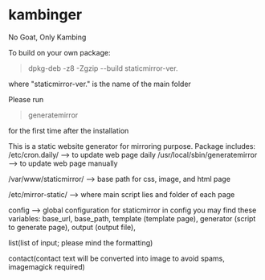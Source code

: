kambinger
=========

No Goat, Only Kambing

To build on your own package:

> dpkg-deb -z8 -Zgzip --build staticmirror-ver.

where "staticmirror-ver." is the name of the main folder

Please run 

> generatemirror

for the first time after the installation

This is a static website generator for mirroring purpose.
Package includes:
/etc/cron.daily/ --> to update web page daily
/usr/local/sbin/generatemirror --> to update web page manually

/var/www/staticmirror/ --> base path for css, image, and html page

/etc/mirror-static/ --> where main script lies and folder of each page

config --> global configuration for staticmirror
in config you may find these variables:
base_url,
base_path,
template (template page),
generator (script to generate page),
output (output file),

list(list of input; please mind the formatting)

contact(contact text will be converted into image to avoid spams, imagemagick required)
